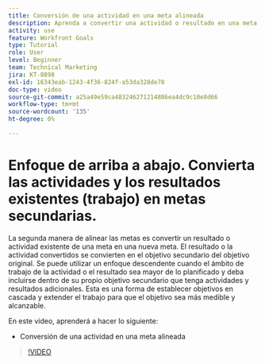 ```yaml
---
title: Conversión de una actividad en una meta alineada
description: Aprenda a convertir una actividad o resultado en una meta alineada en [!DNL Goals].
activity: use
feature: Workfront Goals
type: Tutorial
role: User
level: Beginner
team: Technical Marketing
jira: KT-8898
exl-id: 16343eab-1243-4f36-824f-a53da328de78
doc-type: video
source-git-commit: a25a49e59ca483246271214886ea4dc9c10e8d66
workflow-type: tm+mt
source-wordcount: '135'
ht-degree: 0%

---
```


# Enfoque de arriba a abajo. Convierta las actividades y los resultados existentes (trabajo) en metas secundarias.

La segunda manera de alinear las metas es convertir un resultado o actividad existente de una meta en una nueva meta. El resultado o la actividad convertidos se convierten en el objetivo secundario del objetivo original. Se puede utilizar un enfoque descendente cuando el ámbito de trabajo de la actividad o el resultado sea mayor de lo planificado y deba incluirse dentro de su propio objetivo secundario que tenga actividades y resultados adicionales. Esta es una forma de establecer objetivos en cascada y extender el trabajo para que el objetivo sea más medible y alcanzable.

En este vídeo, aprenderá a hacer lo siguiente:

* Conversión de una actividad en una meta alineada

>[!VIDEO](https://video.tv.adobe.com/v/335192/?quality=12&learn=on)
